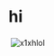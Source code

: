 # hi 

<p>&nbsp;<img align="center" src="https://readme-stars.vercel.app/api?username=x1xhlol&show_icons=true&locale=en" alt="x1xhlol" /></p>
